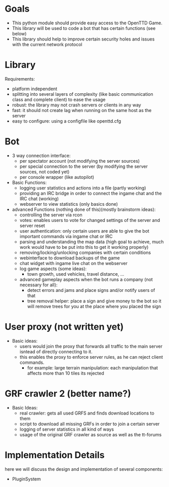 # Goals #

  * This python module should provide easy access to the OpenTTD Game.
  * This library will be used to code a bot that has certain functions (see below)
  * This library should help to improve certain security holes and issues with the current network protocol

# Library #
Requirements:
  * platform independent
  * splitting into several layers of complexity (like basic communication class and complete client) to ease the usage
  * robust: the library may not crash servers or clients in any way
  * fast: it should not create lag when running on the same host as the server
  * easy to configure: using a configfile like openttd.cfg

# Bot #
  * 3 way connection interface:
    * per spectator account (not modifying the server sources)
    * per special connection to the server (by modifying the server sources, not coded yet)
    * per console wrapper (like autopilot)
  * Basic Functions:
    * logging user statistics and actions into a file (partly working)
    * providing an IRC bridge in order to connect the ingame chat and the IRC chat (working)
    * webserver to view statistics (only basics done)
  * advanced Functions (nothing done of this)(mostly brainstorm ideas):
    * controlling the server via rcon
    * votes: enables users to vote for changed settings of the server and server reset
    * user authentication: only certain users are able to give the bot important commands via ingame chat or IRC
    * parsing and understanding the map data (high goal to achieve, much work would have to be put into this to get it working properly)
    * removing/locking/unlocking companies with certain conditions
    * webinterface to download backups of the game
    * chat widget with ingame live chat on the webserver
    * log game aspects (some ideas):
      * town growth, used vehicles, travel distance, ...
    * advanced gameplay aspects when the bot runs a company (not necessary for all):
      * detect errors and jams and place signs and/or notify users of that
      * tree removal helper: place a sign and give money to the bot so it will remove trees for you at the place where you placed the sign

# User proxy (not written yet) #
  * Basic ideas:
    * users would join the proxy that forwards all traffic to the main server isntead of directly connecting to it.
    * this enables the proxy to enforce server rules, as he can reject client commands.
      * for example: large terrain manipulation: each manipulation that affects more than 10 tiles its rejected

# GRF crawler 2 (better name?) #
  * Basic Ideas:
    * real crawler: gets all used GRFS and finds download locations to them
    * script to download all missing GRFs in order to join a certain server
    * logging of server statistics in all kind of ways
    * usage of the original GRF crawler as source as well as the tt-forums

# Implementation Details #
here we will discuss the design and implementation of several components:
  * PluginSystem